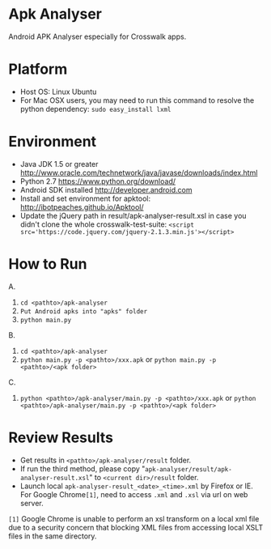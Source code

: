 # Apk Analyser
Android APK Analyser especially for Crosswalk apps.

# Platform
* Host OS: Linux Ubuntu
* For Mac OSX users, you may need to run this command to resolve the python dependency:
`sudo easy_install lxml`

# Environment
* Java JDK 1.5 or greater http://www.oracle.com/technetwork/java/javase/downloads/index.html
* Python 2.7 https://www.python.org/download/
* Android SDK installed http://developer.android.com
* Install and set environment for apktool: http://ibotpeaches.github.io/Apktool/
* Update the jQuery path in result/apk-analyser-result.xsl in case you didn't clone the whole crosswalk-test-suite: `<script src='https://code.jquery.com/jquery-2.1.3.min.js'></script>`

# How to Run
A.
  1. `cd <pathto>/apk-analyser`
  2. `Put Android apks into "apks" folder`
  3. `python main.py`

B.
  1. `cd <pathto>/apk-analyser`
  2. `python main.py -p <pathto>/xxx.apk` or `python main.py -p <pathto>/<apk folder>`
	
C.
  1. `python <pathto>/apk-analyser/main.py -p <pathto>/xxx.apk` or `python <pathto>/apk-analyser/main.py -p <pathto>/<apk folder>`
	
# Review Results
* Get results in `<pathto>/apk-analyser/result` folder.
* If run the third method, please copy "`apk-analyser/result/apk-analyser-result.xsl`" to `<current dir>/result` folder.
* Launch local `apk-analyser-result_<date>_<time>.xml` by Firefox or IE. For Google Chrome`[1]`, need to access `.xml` and `.xsl` via url on web server.

`[1]` Google Chrome is unable to perform an xsl transform on a local xml file due to a security concern that blocking XML files from accessing local XSLT files in the same directory.
